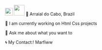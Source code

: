 <img src="https://upload.wikimedia.org/wikipedia/commons/thumb/6/61/HTML5_logo_and_wordmark.svg/1024px-HTML5_logo_and_wordmark.svg.png" width="25vw" height="25vh">
<img src="https://1000logos.net/wp-content/uploads/2020/09/CSS-Logo.png" width="35vw" height="35vh">
📍 Arraial do Cabo, Brazil

🔭  I am currently working on Html Css projects

💬 Ask me about what you want to

🌀 My Contact:! Marfiww
